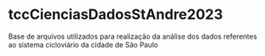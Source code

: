 # tccCienciasDadosStAndre2023
Base de arquivos utilizados para realização da análise dos dados referentes ao sistema cicloviário da cidade de São Paulo
